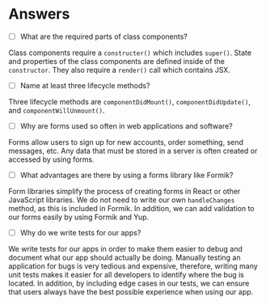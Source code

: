 # Answers

- [ ] What are the required parts of class components?

Class components require a `constructer()` which includes `super()`. State and properties of the class components are defined inside of the `constructor`. They also require a `render()` call which contains JSX.

- [ ] Name at least three lifecycle methods?

Three lifecycle methods are `componentDidMount()`, `componentDidUpdate()`, and `componentWillUnmount()`.

- [ ] Why are forms used so often in web applications and software?

Forms allow users to sign up for new accounts, order something, send messages, etc. Any data that must be stored in a server is often created or accessed by using forms.

- [ ] What advantages are there by using a forms library like Formik?

Form libraries simplify the process of creating forms in React or other JavaScript libraries. We do not need to write our own `handleChanges` method, as this is included in Formik. In addition, we can add validation to our forms easily by using Formik and Yup.

- [ ] Why do we write tests for our apps?

We write tests for our apps in order to make them easier to debug and document what our app should actually be doing. Manually testing an application for bugs is very tedious and expensive, therefore, writing many unit tests makes it easier for all developers to identify where the bug is located. In addition, by including edge cases in our tests, we can ensure that users always have the best possible experience when using our app.
